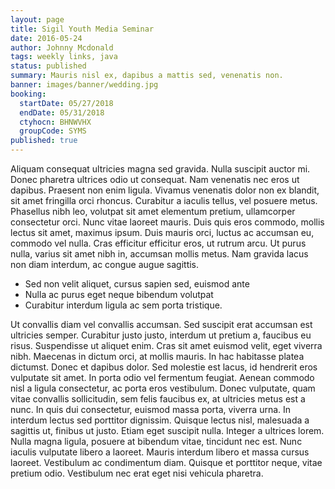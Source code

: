 ```yaml
---
layout: page
title: Sigil Youth Media Seminar
date: 2016-05-24
author: Johnny Mcdonald
tags: weekly links, java
status: published
summary: Mauris nisl ex, dapibus a mattis sed, venenatis non.
banner: images/banner/wedding.jpg
booking:
  startDate: 05/27/2018
  endDate: 05/31/2018
  ctyhocn: BHNWVHX
  groupCode: SYMS
published: true
---
```

Aliquam consequat ultricies magna sed gravida. Nulla suscipit auctor mi. Donec pharetra ultrices odio ut consequat. Nam venenatis nec eros ut dapibus. Praesent non enim ligula. Vivamus venenatis dolor non ex blandit, sit amet fringilla orci rhoncus. Curabitur a iaculis tellus, vel posuere metus. Phasellus nibh leo, volutpat sit amet elementum pretium, ullamcorper consectetur orci. Nunc vitae laoreet mauris. Duis quis eros commodo, mollis lectus sit amet, maximus ipsum. Duis mauris orci, luctus ac accumsan eu, commodo vel nulla. Cras efficitur efficitur eros, ut rutrum arcu. Ut purus nulla, varius sit amet nibh in, accumsan mollis metus. Nam gravida lacus non diam interdum, ac congue augue sagittis.

* Sed non velit aliquet, cursus sapien sed, euismod ante
* Nulla ac purus eget neque bibendum volutpat
* Curabitur interdum ligula ac sem porta tristique.

Ut convallis diam vel convallis accumsan. Sed suscipit erat accumsan est ultricies semper. Curabitur justo justo, interdum ut pretium a, faucibus eu risus. Suspendisse ut aliquet enim. Cras sit amet euismod velit, eget viverra nibh. Maecenas in dictum orci, at mollis mauris. In hac habitasse platea dictumst. Donec et dapibus dolor.
Sed molestie est lacus, id hendrerit eros vulputate sit amet. In porta odio vel fermentum feugiat. Aenean commodo nisl a ligula consectetur, ac porta eros vestibulum. Donec vulputate, quam vitae convallis sollicitudin, sem felis faucibus ex, at ultricies metus est a nunc. In quis dui consectetur, euismod massa porta, viverra urna. In interdum lectus sed porttitor dignissim. Quisque lectus nisl, malesuada a sagittis ut, finibus ut justo. Etiam eget suscipit nulla. Integer a ultrices lorem. Nulla magna ligula, posuere at bibendum vitae, tincidunt nec est. Nunc iaculis vulputate libero a laoreet. Mauris interdum libero et massa cursus laoreet. Vestibulum ac condimentum diam. Quisque et porttitor neque, vitae pretium odio. Vestibulum nec erat eget nisi vehicula pharetra.
